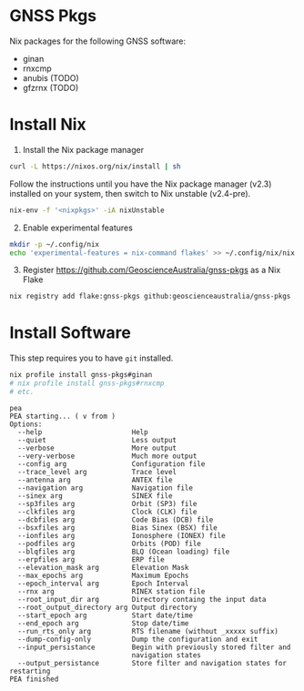 # GNSS Pkgs

Nix packages for the following GNSS software:

* ginan
* rnxcmp
* anubis (TODO)
* gfzrnx (TODO)

# Install Nix

1. Install the Nix package manager

```bash
curl -L https://nixos.org/nix/install | sh
```

Follow the instructions until you have the Nix package manager (v2.3) installed on
your system, then switch to Nix unstable (v2.4-pre).

```bash
nix-env -f '<nixpkgs>' -iA nixUnstable
```

2. Enable experimental features

```bash
mkdir -p ~/.config/nix
echo 'experimental-features = nix-command flakes' >> ~/.config/nix/nix.conf
```

3. Register https://github.com/GeoscienceAustralia/gnss-pkgs as a Nix Flake

```bash
nix registry add flake:gnss-pkgs github:geoscienceaustralia/gnss-pkgs
```

# Install Software 

This step requires you to have `git` installed.

```bash
nix profile install gnss-pkgs#ginan
# nix profile install gnss-pkgs#rnxcmp
# etc.
```

```
pea
PEA starting... ( v from )
Options:
  --help                      Help
  --quiet                     Less output
  --verbose                   More output
  --very-verbose              Much more output
  --config arg                Configuration file
  --trace_level arg           Trace level
  --antenna arg               ANTEX file
  --navigation arg            Navigation file
  --sinex arg                 SINEX file
  --sp3files arg              Orbit (SP3) file
  --clkfiles arg              Clock (CLK) file
  --dcbfiles arg              Code Bias (DCB) file
  --bsxfiles arg              Bias Sinex (BSX) file
  --ionfiles arg              Ionosphere (IONEX) file
  --podfiles arg              Orbits (POD) file
  --blqfiles arg              BLQ (Ocean loading) file
  --erpfiles arg              ERP file
  --elevation_mask arg        Elevation Mask
  --max_epochs arg            Maximum Epochs
  --epoch_interval arg        Epoch Interval
  --rnx arg                   RINEX station file
  --root_input_dir arg        Directory containg the input data
  --root_output_directory arg Output directory
  --start_epoch arg           Start date/time
  --end_epoch arg             Stop date/time
  --run_rts_only arg          RTS filename (without _xxxxx suffix)
  --dump-config-only          Dump the configuration and exit
  --input_persistance         Begin with previously stored filter and
                              navigation states
  --output_persistance        Store filter and navigation states for restarting
PEA finished
```
